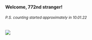#### Welcome, 772nd stranger!

###### <sup>P.S. counting started approximately in 10.01.22</sup>

<img src="https://kraftwerk28.pp.ua/vcnt.png"></img>
